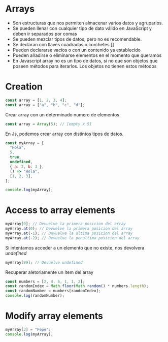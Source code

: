 # Arrays

- Son estructuras que nos permiten almacenar varios datos y agruparlos.
- Se pueden llenar con cualquier tipo de dato válido en JavaScript y deben ir separados por comas
- Se pueden mezclar tipos de datos, pero no es recomendable.
- Se declaran con llaves cuadradas o corchetes []
- Pueden declararse vacíos o con un contenido ya establecido
- Pueden añadirse o eliminarse elementos en el momento que queramos
- En Javascript array no es un tipo de datos, si no que son objetos que poseen métodos para iterarlos. Los objetos no tienen estos métodos

# Creation

```js
const array = [1, 2, 3, 4];
const array = ["a", "b", "c", "d"];
```

Crear array con un determinado numero de elementos

```js
const array = Array(5); // [empty x 5]
```

En Js, podemos crear array con distintos tipos de datos.

```js
const myArray = [
  "Hola",
  5,
  true,
  undefined,
  { a: 2, b: 3 },
  () => "Hola",
  [1, 2, 3],
];

console.log(myArray);
```

# Access to array elements

```js
myArray[0]; // Devuelve la primera posicion del array
myArray.at(0); // Devuelve la primera posicion del array
myArray.at(-1); // Devuelve la ultima posicion del array
myArray.at(-2); // Devuelve la penultima posicion del array
```

Si intentamos acceder a un elemento que no existe, nos devolvera _undefined_

```js
myArray[99]; // Devuelve undefined
```

Recuperar aletoriamente un item del array

```js
const numbers = [2, 4, 6, 1, 1, 2];
const randomIndex = Math.floor(Math.random() * numbers.length);
const randomNumber = numbers[randomIndex];
console.log(randomNumber);
```

# Modify array elements

```js
myArray[3] = "Pepe";
console.log(myArray);
```
